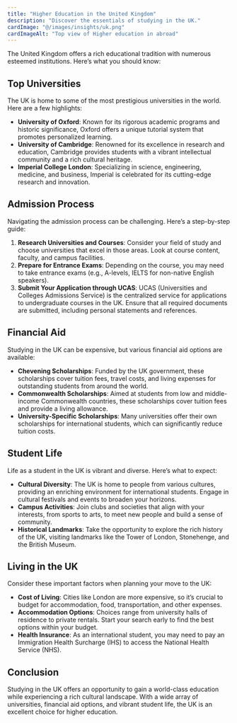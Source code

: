 ```yaml
---
title: "Higher Education in the United Kingdom"
description: "Discover the essentials of studying in the UK."
cardImage: "@/images/insights/uk.png"
cardImageAlt: "Top view of Higher education in abroad"
---
```


The United Kingdom offers a rich educational tradition with numerous esteemed institutions. Here’s what you should know:

## Top Universities
The UK is home to some of the most prestigious universities in the world. Here are a few highlights:

- **University of Oxford**: Known for its rigorous academic programs and historic significance, Oxford offers a unique tutorial system that promotes personalized learning.
- **University of Cambridge**: Renowned for its excellence in research and education, Cambridge provides students with a vibrant intellectual community and a rich cultural heritage.
- **Imperial College London**: Specializing in science, engineering, medicine, and business, Imperial is celebrated for its cutting-edge research and innovation.

## Admission Process
Navigating the admission process can be challenging. Here’s a step-by-step guide:

1. **Research Universities and Courses**: Consider your field of study and choose universities that excel in those areas. Look at course content, faculty, and campus facilities.
2. **Prepare for Entrance Exams**: Depending on the course, you may need to take entrance exams (e.g., A-levels, IELTS for non-native English speakers).
3. **Submit Your Application through UCAS**: UCAS (Universities and Colleges Admissions Service) is the centralized service for applications to undergraduate courses in the UK. Ensure that all required documents are submitted, including personal statements and references.

## Financial Aid
Studying in the UK can be expensive, but various financial aid options are available:

- **Chevening Scholarships**: Funded by the UK government, these scholarships cover tuition fees, travel costs, and living expenses for outstanding students from around the world.
- **Commonwealth Scholarships**: Aimed at students from low and middle-income Commonwealth countries, these scholarships cover tuition fees and provide a living allowance.
- **University-Specific Scholarships**: Many universities offer their own scholarships for international students, which can significantly reduce tuition costs.

## Student Life
Life as a student in the UK is vibrant and diverse. Here’s what to expect:

- **Cultural Diversity**: The UK is home to people from various cultures, providing an enriching environment for international students. Engage in cultural festivals and events to broaden your horizons.
- **Campus Activities**: Join clubs and societies that align with your interests, from sports to arts, to meet new people and build a sense of community.
- **Historical Landmarks**: Take the opportunity to explore the rich history of the UK, visiting landmarks like the Tower of London, Stonehenge, and the British Museum.

## Living in the UK
Consider these important factors when planning your move to the UK:

- **Cost of Living**: Cities like London are more expensive, so it’s crucial to budget for accommodation, food, transportation, and other expenses.
- **Accommodation Options**: Choices range from university halls of residence to private rentals. Start your search early to find the best options within your budget.
- **Health Insurance**: As an international student, you may need to pay an Immigration Health Surcharge (IHS) to access the National Health Service (NHS).

## Conclusion
Studying in the UK offers an opportunity to gain a world-class education while experiencing a rich cultural landscape. With a wide array of universities, financial aid options, and vibrant student life, the UK is an excellent choice for higher education. 

